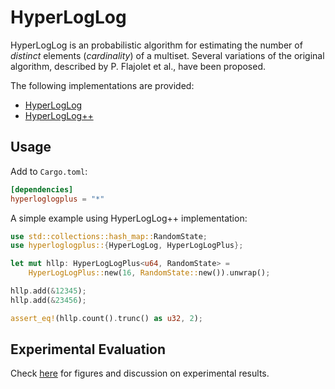 # HyperLogLog

HyperLogLog is an probabilistic algorithm for estimating the number of
*distinct* elements (*cardinality*) of a multiset. Several variations of the
original algorithm, described by P. Flajolet et al., have been proposed.

The following implementations are provided:

- [HyperLogLog](http://algo.inria.fr/flajolet/Publications/FlFuGaMe07.pdf)
- [HyperLogLog++](https://research.google/pubs/pub40671/)


## Usage

Add to `Cargo.toml`:

```toml
[dependencies]
hyperloglogplus = "*"
```

A simple example using HyperLogLog++ implementation:

```rust
use std::collections::hash_map::RandomState;
use hyperloglogplus::{HyperLogLog, HyperLogLogPlus};

let mut hllp: HyperLogLogPlus<u64, RandomState> =
    HyperLogLogPlus::new(16, RandomState::new()).unwrap();

hllp.add(&12345);
hllp.add(&23456);

assert_eq!(hllp.count().trunc() as u32, 2);

```

## Experimental Evaluation

Check [here](results/) for figures and discussion on experimental results.
